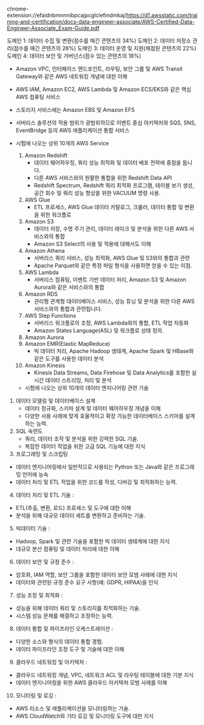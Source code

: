 chrome-extension://efaidnbmnnnibpcajpcglclefindmkaj/https://d1.awsstatic.com/training-and-certification/docs-data-engineer-associate/AWS-Certified-Data-Engineer-Associate_Exam-Guide.pdf

도메인 1: 데이터 수집 및 변환(점수를 매긴 콘텐츠의 34%)
도메인 2: 데이터 저장소 관리(점수를 매긴 콘텐츠의 26%)
도메인 3: 데이터 운영 및 지원(채점된 콘텐츠의 22%)
도메인 4: 데이터 보안 및 거버넌스(점수 있는 콘텐츠의 18%)

- Amazon VPC, 인터페이스 엔드포인트, 라우팅, 보안 그룹 및 AWS Transit Gateway와 같은 AWS 네트워킹 개념에 대한 이해
- AWS IAM, Amazon EC2, AWS Lambda 및 Amazon ECS/EKS와 같은 핵심 AWS 컴퓨팅 서비스
- 스토리지 서비스에는 Amazon EBS 및 Amazon EFS
- 서버리스 솔루션의 적용 범위가 광범위하므로 이벤트 중심 아키텍처와 SQS, SNS, EventBridge 등의 AWS 애플리케이션 통합 서비스
- 시험에 나오는 상위 10개의 AWS Service
  1. Amazon Redshift
     - 데이터 웨어하우징, 쿼리 성능 최적화 및 데이터 배포 전략에 중점을 둡니다.
     - 다른 AWS 서비스와의 원활한 통합을 위한 Redshift Data API
     - Redshift Spectrum, Redshift 쿼리 최적화 프로그램, 테이블 보기 생성, 공간 회수 및 쿼리 성능 향상을 위한 VACUUM 명령 사용.
  2. AWS Glue
     - ETL 프로세스, AWS Glue 데이터 카탈로그, 크롤러, 데이터 통합 ​​및 변환을 위한 워크플로
  3. Amazon S3
     - 데이터 저장, 수명 주기 관리, 데이터 레이크 및 분석을 위한 다른 AWS 서비스와의 통합
     - Amazon S3 Select의 사용 및 적용에 대해서도 이해
  4. Amazon Athena
     - 서버리스 쿼리 서비스, 성능 최적화, AWS Glue 및 S3와의 통합과 관련
     - Apache Parquet와 같은 특정 파일 형식을 사용하면 얻을 수 있는 이점.
  5. AWS Lambda
     - 서버리스 컴퓨팅, 이벤트 기반 데이터 처리, Amazon S3 및 Amazon Aurora와 같은 서비스와의 통합
  6. Amazon RDS
     - 관리형 관계형 데이터베이스 서비스, 성능 튜닝 및 분석을 위한 다른 AWS 서비스와의 통합과 관련됩니다.
  7. AWS Step Functions
     - 서버리스 워크플로의 조정, AWS Lambda와의 통합, ETL 작업 자동화
     - Amazon States Language(ASL) 및 워크플로 상태 정의.
  8. Amazon Aurora
  9. Amazon EMR(Elastic MapReduce)
      - 빅 데이터 처리, Apache Hadoop 생태계, Apache Spark 및 HBase와 같은 도구를 사용한 데이터 분석
  10. Amazon Kinesis
      - Kinesis Data Streams, Data Firehose 및 Data Analytics를 포함한 실시간 데이터 스트리밍, 처리 및 분석
     
  - 시험에 나오는 상위 10개의 데이터 엔지니어링 관련 기술
1. 데이터 모델링 및 데이터베이스 설계
   - 데이터 정규화, 스키마 설계 및 데이터 웨어하우징 개념을 이해
   - 다양한 사용 사례에 맞게 효율적이고 확장 가능한 데이터베이스 스키마를 설계하는 능력.
2. SQL 숙련도
   - 쿼리, 데이터 조작 및 분석을 위한 강력한 SQL 기술.
   - 복잡한 데이터 작업을 위한 고급 SQL 기능에 대한 지식
3. 프로그래밍 및 스크립팅
  - 데이터 엔지니어링에서 일반적으로 사용되는 Python 또는 Java와 같은 프로그래밍 언어에 능숙
  - 데이터 처리 및 ETL 작업을 위한 코드를 작성, 디버깅 및 최적화하는 능력.
4. 데이터 처리 및 ETL 기술 :
  - ETL(추출, 변환, 로드) 프로세스 및 도구에 대한 이해
  - 분석을 위해 대규모 데이터 세트를 변환하고 준비하는 기술.
5. 빅데이터 기술 :
  - Hadoop, Spark 및 관련 기술을 포함한 빅 데이터 생태계에 대한 지식
  - 대규모 분산 컴퓨팅 및 데이터 처리에 대한 이해
6. 데이터 보안 및 규정 준수 :
  - 암호화, IAM 역할, 보안 그룹을 포함한 데이터 보안 모범 사례에 대한 지식
  - 데이터와 관련된 규정 준수 요구 사항(예: GDPR, HIPAA)을 인식
7. 성능 조정 및 최적화 :
  - 성능을 위해 데이터 쿼리 및 스토리지를 최적화하는 기술.
  - 시스템 성능 문제를 해결하고 조정하는 능력.
8. 데이터 통합 ​​및 파이프라인 오케스트레이션 :
  - 다양한 소스와 형식의 데이터 통합 ​​경험.
  - 데이터 파이프라인 조정 도구 및 기술에 대한 이해
9. 클라우드 네트워킹 및 아키텍처 :
  - 클라우드 네트워킹 개념, VPC, 네트워크 ACL 및 라우팅 테이블에 대한 기본 지식
  - 데이터 엔지니어링을 위한 AWS 클라우드 아키텍처 모범 사례를 이해
10. 모니터링 및 로깅 :
  - AWS 리소스 및 애플리케이션을 모니터링하는 기술.
  - AWS CloudWatch와 기타 로깅 및 모니터링 도구에 대한 지식
  
